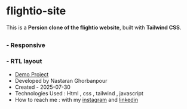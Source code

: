 # flightio-site
This is a **Persion clone of the flightio website**, built with **Tailwind CSS**.
## 
### - Responsive
### - RTL layout

- [Demo Project](https://nastaranghorbanpour.github.io/flightio-site/)
- Developed by Nastaran Ghorbanpour
- Created - 2025-07-30
- Technologies Used : Html , css , tailwind , javascript
- How to reach me : with my 
[instagram](https://www.instagram.com/nestacode.lab/) and 
[linkedin](https://www.linkedin.com/in/nastaran-ghorbanpour-027a7b349/)
